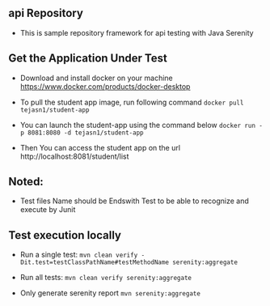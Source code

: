 ## api Repository
- This is sample repository framework for api testing with Java Serenity

## Get the Application Under Test
- Download and install docker on your machine
https://www.docker.com/products/docker-desktop

- To pull the student app image, run following command 
`docker pull tejasn1/student-app`

- You can launch the student-app using the command below
`docker run -p 8081:8080 -d tejasn1/student-app`

- Then You can access the student app on the url http://localhost:8081/student/list

## Noted:
- Test files Name should be Endswith Test to be able to recognize and execute by Junit

## Test execution locally 
- Run a single test:
`mvn clean verify -Dit.test=testClassPathName#testMethodName serenity:aggregate`

- Run all tests:
`mvn clean verify serenity:aggregate`

- Only generate serenity report
`mvn serenity:aggregate`
